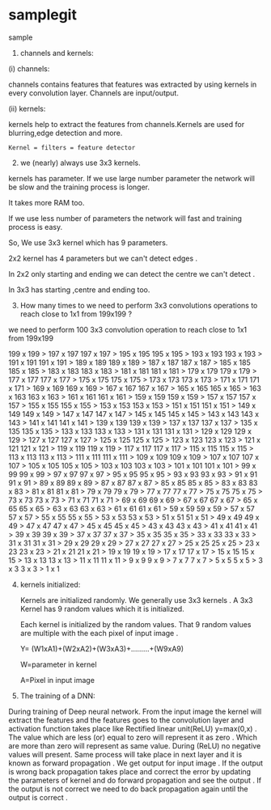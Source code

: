# samplegit
sample
1. channels and kernels:


(i) channels:


 channels contains features that features was extracted by using kernels in every convolution layer. Channels are input/output.
 
(ii) kernels:


   kernels help to extract the features from channels.Kernels are used for blurring,edge detection and more.
   
    Kernel = filters = feature detector
 
2. we (nearly) always use 3x3 kernels.






 kernels has parameter. If we use large number parameter the network will be slow and the training process is longer.
 
It takes more RAM too.

If we use less number of parameters the network will fast and training process is easy.

So, We use 3x3  kernel which has 9 parameters.

 2x2 kernel has 4 parameters but we can't detect edges .
 
In 2x2 only starting and ending we can detect the centre we can't detect .

In 3x3 has starting ,centre and ending too.


 

3. How many times to we need to perform 3x3 convolutions operations to reach close to 1x1 from 199x199 ?

 we need to perform 100 3x3 convolution operation to reach close to 1x1 from 199x199
           
199 x 199 > 197 x 197
197 x 197 > 195 x 195
195 x 195 > 193 x 193
193 x 193 > 191 x 191
191 x 191 > 189 x 189
189 x 189 > 187 x 187
187 x 187 > 185 x 185
185 x 185 > 183 x 183
183 x 183 > 181 x 181
181 x 181 > 179 x 179
179 x 179 > 177 x 177
177 x 177 > 175 x 175
175 x 175 > 173 x 173
173 x 173 > 171 x 171
171 x 171 > 169 x 169
169 x 169 > 167 x 167
167 x 167 > 165 x 165
165 x 165 > 163 x 163
163 x 163 > 161 x 161
161 x 161 > 159 x 159
159 x 159 > 157 x 157
157 x 157 > 155 x 155
155 x 155 > 153 x 153
153 x 153 > 151 x 151
151 x 151 > 149 x 149
149 x 149 > 147 x 147
147 x 147 > 145 x 145
145 x 145 > 143 x 143
143 x 143 > 141 x 141
141 x 141 > 139 x 139
139 x 139 > 137 x 137
137 x 137 > 135 x 135
135 x 135 > 133 x 133
133 x 133 > 131 x 131
131 x 131 > 129 x 129
129 x 129 > 127 x 127
127 x 127 > 125 x 125
125 x 125 > 123 x 123
123 x 123 > 121 x 121
121 x 121 > 119 x 119
119 x 119 > 117 x 117
117 x 117 > 115 x 115
115 x 115 > 113 x 113
113 x 113 > 111 x 111
111 x 111 > 109 x 109
109 x 109 > 107 x 107
107 x 107 > 105 x 105
105 x 105 > 103 x 103
103 x 103 > 101 x 101
101 x 101 > 99 x 99
99 x 99 > 97 x 97
97 x 97 > 95 x 95
95 x 95 > 93 x 93
93 x 93 > 91 x 91
91 x 91 > 89 x 89
89 x 89 > 87 x 87
87 x 87 > 85 x 85
85 x 85 > 83 x 83
83 x 83 > 81 x 81
81 x 81 > 79 x 79
79 x 79 > 77 x 77
77 x 77 > 75 x 75
75 x 75 > 73 x 73
73 x 73 > 71 x 71
71 x 71 > 69 x 69
69 x 69 > 67 x 67
67 x 67 > 65 x 65
65 x 65 > 63 x 63
63 x 63 > 61 x 61
61 x 61 > 59 x 59
59 x 59 > 57 x 57
57 x 57 > 55 x 55
55 x 55 > 53 x 53
53 x 53 > 51 x 51
51 x 51 > 49 x 49
49 x 49 > 47 x 47
47 x 47 > 45 x 45
45 x 45 > 43 x 43
43 x 43 > 41 x 41
41 x 41 > 39 x 39
39 x 39 > 37 x 37
37 x 37 > 35 x 35
35 x 35 > 33 x 33
33 x 33 > 31 x 31
31 x 31 > 29 x 29
29 x 29 > 27 x 27
27 x 27 > 25 x 25
25 x 25 > 23 x 23
23 x 23 > 21 x 21
21 x 21 > 19 x 19
19 x 19 > 17 x 17
17 x 17 > 15 x 15
15 x 15 > 13 x 13
13 x 13 > 11 x 11
11 x 11 > 9 x 9
9 x 9 > 7 x 7
7 x 7 > 5 x 5
5 x 5 > 3 x 3
3 x 3 > 1 x 1
 
4. kernels initialized:


   Kernels are initialized randomly. We generally use 3x3 kernels . A 3x3 Kernel has 9 random values which it is initialized.
                         
   Each kernel is initialized by the random values. That 9 random values are multiple with the each pixel of input image .
         
   Y= (W1xA1)+(W2xA2)+(W3xA3)+.........+(W9xA9)
        
    W=parameter in kernel
          
     A=Pixel in input image
 
5. The training of a DNN:

During training of Deep neural network. From the input image the kernel will extract the features and the features goes to the convolution layer and activation function takes place like Rectified linear unit(ReLU) y=max(0,x)  . The value which are less (or) equal to zero will represent it as zero . Which are more than zero will represent as same value. During (ReLU) no negative values will present. Same process will take place in next layer and it is known as forward propagation . We get output for input image . If the output is wrong  back propagation takes place and correct the error  by updating the parameters of kernel and do forward propagation and 
see the output . If the output is not correct we need to do back propagation again until the output is correct .                         
 
 

